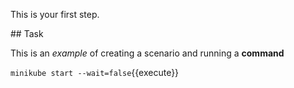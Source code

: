 This is your first step.

## Task

This is an _example_ of creating a scenario and running a **command**

`minikube start --wait=false`{{execute}}
